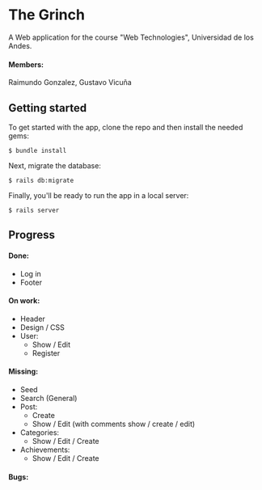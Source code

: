 # The Grinch
A Web application for the course "Web Technologies", Universidad de los Andes.
#### Members:
Raimundo Gonzalez,
Gustavo Vicuña
## Getting started

To get started with the app, clone the repo and then install the needed gems:

```
$ bundle install
```

Next, migrate the database:

```
$ rails db:migrate
```

Finally, you'll be ready to run the app in a local server:

```
$ rails server
```
## Progress
#### Done:
* Log in
* Footer
    

#### On work:
* Header
* Design / CSS
* User:
    * Show / Edit
    * Register

    
#### Missing:
* Seed
* Search (General)
* Post:
    * Create
    * Show / Edit (with comments show / create / edit)
* Categories:
    * Show / Edit / Create
* Achievements:
    * Show / Edit / Create
#### Bugs:
